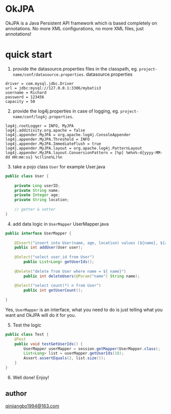 # OkJPA
OkJPA is a Java Persistent API framework which is based completely on annotations. No more
XML configurations, no more XML files, just annotations!

# quick start
1. provide the datasource.properties files in the classpath, eg. `project-name/conf/datasource.properties`.
datasource.properties

``` properties
driver = com.mysql.jdbc.Driver
url = jdbc:mysql://127.0.0.1:3306/mybatis3
username = Richard
password = 123456
capacity = 50
```
2. provide the log4j.properties in case of logging, eg. `project-name/conf/log4j.properties`.

```properties
log4j.rootLogger = INFO, MyJPA
log4j.additivity.org.apache = false
log4j.appender.MyJPA = org.apache.log4j.ConsoleAppender
log4j.appender.MyJPA.Threshold = INFO
log4j.appender.MyJPA.ImmediateFlush = true
log4j.appender.MyJPA.layout = org.apache.log4j.PatternLayout
log4j.appender.MyJPA.layout.ConversionPattern = [%p] %m%n%-d{yyyy-MM-dd HH:mm:ss} %c(line%L)%n
```
3. take a pojo class `User` for example
User.java
```java
public class User {
	
	private Long userID;
	private String name;
	private Integer age;
	private String location;
	
	// getter & setter
}
```
4. add data logic in `UserMapper`
UserMapper.java
```java
public interface UserMapper {
	
	@Insert("insert into User(name, age, location) values (${name}, ${age}, ${location})")
	public int addUser(User user);
	
	@Select("select user_id from User")
        public List<Long> getUserIds();
	
	@Delete("delete from User where name = ${ name}")
        public int deleteUsers(@Param("name") String name);
	
	@Select("select count(*) n from User")
        public int getUserCount();
    
}
```
Yes, `UserMapper` is an interface, what you need to do is just telling what you want and
OkJPA will do it for you.

5. Test the logic
```java
public class Test {
    @Test
    public void testGetUserIds() {
        UserMapper userMapper = session.getMapper(UserMapper.class);
        List<Long> list = userMapper.getUserIds(18);
        Assert.assertEquals(2, list.size());
    }
}
```

6. Well done! Enjoy!

## author
qinjiangbo1994@163.com
